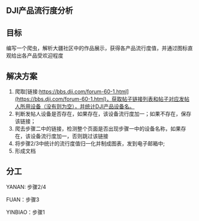 ## DJI产品流行度分析

## 目标

编写一个爬虫，解析大疆社区中的作品展示，获得各产品流行度值，并通过图标直观给出各产品受欢迎程度

## 解决方案

1. 爬取[链接:https://bbs.dji.com/forum-60-1.html](https://bbs.dji.com/forum-60-1.html)，获取帖子链接列表和帖子对应发帖人所用设备（没有则为空），并统计DJI产品设备名。
2. 判断发帖人设备是否存在，如果存在，该设备流行度加一；如果不存在，保存该链接；
3. 爬去步骤二中的链接，检测整个页面是否出现步骤一中的设备名称，如果存在，该设备流行度加一，否则跳过该链接
4. 将步骤2/3中统计的流行度值归一化并制成图表，发到电子邮箱中;
5. 形成文档

## 分工

YANAN: 步骤2/4

FUAN：步骤3

YINBIAO：步骤1

